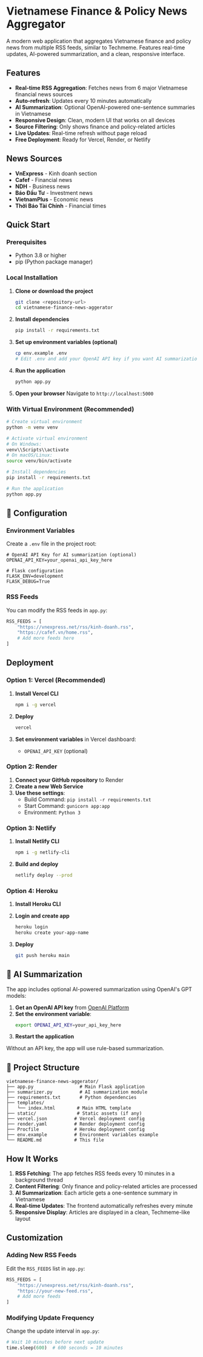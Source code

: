 # Vietnamese Finance & Policy News Aggregator

A modern web application that aggregates Vietnamese finance and policy news from multiple RSS feeds, similar to Techmeme. Features real-time updates, AI-powered summarization, and a clean, responsive interface.

## Features

- **Real-time RSS Aggregation**: Fetches news from 6 major Vietnamese financial news sources
- **Auto-refresh**: Updates every 10 minutes automatically
- **AI Summarization**: Optional OpenAI-powered one-sentence summaries in Vietnamese
- **Responsive Design**: Clean, modern UI that works on all devices
- **Source Filtering**: Only shows finance and policy-related articles
- **Live Updates**: Real-time refresh without page reload
- **Free Deployment**: Ready for Vercel, Render, or Netlify

## News Sources

- **VnExpress** - Kinh doanh section
- **Cafef** - Financial news
- **NDH** - Business news
- **Báo Đầu Tư** - Investment news
- **VietnamPlus** - Economic news
- **Thời Báo Tài Chính** - Financial times

## Quick Start

### Prerequisites

- Python 3.8 or higher
- pip (Python package manager)

### Local Installation

1. **Clone or download the project**

   ```bash
   git clone <repository-url>
   cd vietnamese-finance-news-aggerator
   ```

2. **Install dependencies**

   ```bash
   pip install -r requirements.txt
   ```

3. **Set up environment variables (optional)**

   ```bash
   cp env.example .env
   # Edit .env and add your OpenAI API key if you want AI summarization
   ```

4. **Run the application**

   ```bash
   python app.py
   ```

5. **Open your browser**
   Navigate to `http://localhost:5000`

### With Virtual Environment (Recommended)

```bash
# Create virtual environment
python -m venv venv

# Activate virtual environment
# On Windows:
venv\\Scripts\\activate
# On macOS/Linux:
source venv/bin/activate

# Install dependencies
pip install -r requirements.txt

# Run the application
python app.py
```

## 🔧 Configuration

### Environment Variables

Create a `.env` file in the project root:

```env
# OpenAI API Key for AI summarization (optional)
OPENAI_API_KEY=your_openai_api_key_here

# Flask configuration
FLASK_ENV=development
FLASK_DEBUG=True
```

### RSS Feeds

You can modify the RSS feeds in `app.py`:

```python
RSS_FEEDS = [
    "https://vnexpress.net/rss/kinh-doanh.rss",
    "https://cafef.vn/home.rss",
    # Add more feeds here
]
```

## Deployment

### Option 1: Vercel (Recommended)

1. **Install Vercel CLI**

   ```bash
   npm i -g vercel
   ```

2. **Deploy**

   ```bash
   vercel
   ```

3. **Set environment variables** in Vercel dashboard:
   - `OPENAI_API_KEY` (optional)

### Option 2: Render

1. **Connect your GitHub repository** to Render
2. **Create a new Web Service**
3. **Use these settings**:
   - Build Command: `pip install -r requirements.txt`
   - Start Command: `gunicorn app:app`
   - Environment: `Python 3`

### Option 3: Netlify

1. **Install Netlify CLI**

   ```bash
   npm i -g netlify-cli
   ```

2. **Build and deploy**
   ```bash
   netlify deploy --prod
   ```

### Option 4: Heroku

1. **Install Heroku CLI**
2. **Login and create app**

   ```bash
   heroku login
   heroku create your-app-name
   ```

3. **Deploy**
   ```bash
   git push heroku main
   ```

## 🤖 AI Summarization

The app includes optional AI-powered summarization using OpenAI's GPT models:

1. **Get an OpenAI API key** from [OpenAI Platform](https://platform.openai.com/api-keys)
2. **Set the environment variable**:
   ```bash
   export OPENAI_API_KEY=your_api_key_here
   ```
3. **Restart the application**

Without an API key, the app will use rule-based summarization.

## 📁 Project Structure

```
vietnamese-finance-news-aggerator/
├── app.py                 # Main Flask application
├── summarizer.py          # AI summarization module
├── requirements.txt       # Python dependencies
├── templates/
│   └── index.html        # Main HTML template
├── static/               # Static assets (if any)
├── vercel.json          # Vercel deployment config
├── render.yaml          # Render deployment config
├── Procfile             # Heroku deployment config
├── env.example          # Environment variables example
└── README.md            # This file
```

## How It Works

1. **RSS Fetching**: The app fetches RSS feeds every 10 minutes in a background thread
2. **Content Filtering**: Only finance and policy-related articles are processed
3. **AI Summarization**: Each article gets a one-sentence summary in Vietnamese
4. **Real-time Updates**: The frontend automatically refreshes every minute
5. **Responsive Display**: Articles are displayed in a clean, Techmeme-like layout

## Customization

### Adding New RSS Feeds

Edit the `RSS_FEEDS` list in `app.py`:

```python
RSS_FEEDS = [
    "https://vnexpress.net/rss/kinh-doanh.rss",
    "https://your-new-feed.rss",
    # Add more feeds
]
```

### Modifying Update Frequency

Change the update interval in `app.py`:

```python
# Wait 10 minutes before next update
time.sleep(600)  # 600 seconds = 10 minutes
```
